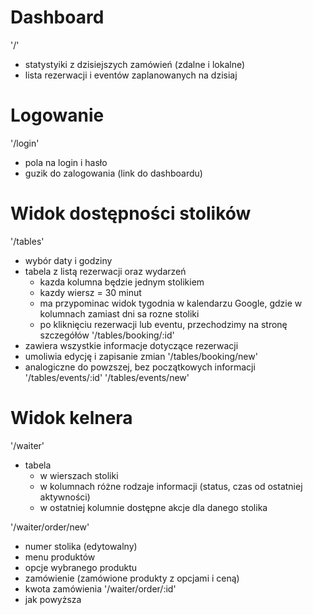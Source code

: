 # Dashboard

'/'
  - statystyiki z dzisiejszych zamówień (zdalne i lokalne)
  - lista rezerwacji i eventów zaplanowanych na dzisiaj

# Logowanie

'/login'
- pola na login i hasło
- guzik do zalogowania (link do dashboardu)

# Widok dostępności stolików

'/tables'
- wybór daty i godziny
- tabela z listą rezerwacji oraz wydarzeń
  - kazda kolumna będzie jednym stolikiem
  - kazdy wiersz = 30 minut
  - ma przypominac widok tygodnia w kalendarzu Google, gdzie w kolumnach zamiast dni sa rozne stoliki
  - po kliknięciu rezerwacji lub eventu, przechodzimy na stronę szczegółów
'/tables/booking/:id'
- zawiera wszystkie informacje dotyczące rezerwacji
- umoliwia edycję i zapisanie zmian
'/tables/booking/new'
- analogiczne do powzszej, bez początkowych informacji
'/tables/events/:id'
'/tables/events/new'

# Widok kelnera

'/waiter'
- tabela
  - w wierszach stoliki
  - w kolumnach różne rodzaje informacji (status, czas od ostatniej aktywności)
  - w ostatniej kolumnie dostępne akcje dla danego stolika

'/waiter/order/new'
- numer stolika (edytowalny)
- menu produktów
- opcje wybranego produktu
- zamówienie (zamówione produkty z opcjami i ceną)
- kwota zamówienia
'/waiter/order/:id'
- jak powyższa
